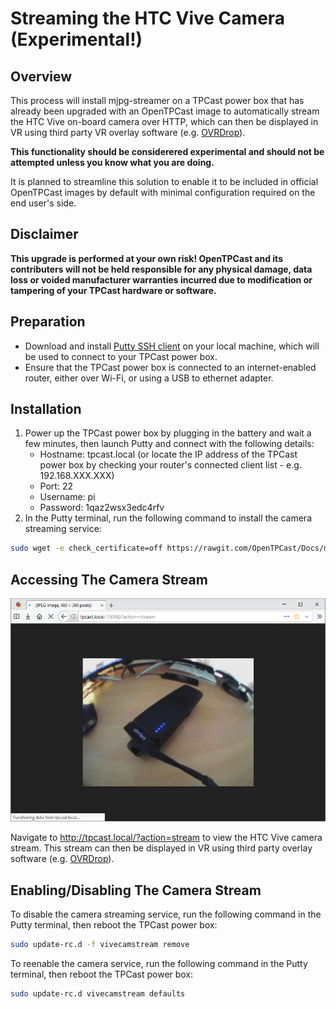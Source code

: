 # Streaming the HTC Vive Camera (Experimental!)

## Overview
This process will install mjpg-streamer on a TPCast power box that has already been upgraded with an OpenTPCast image to automatically stream the HTC Vive on-board camera over HTTP, which can then be displayed in VR using third party VR overlay software (e.g. [OVRDrop](http://store.steampowered.com/app/586210/OVRdrop/)).

**This functionality should be considerered experimental and should not be attempted unless you know what you are doing.**

It is planned to streamline this solution to enable it to be included in official OpenTPCast images by default with minimal configuration required on the end user's side.

## Disclaimer
**This upgrade is performed at your own risk! OpenTPCast and its contributers will not be held responsible for any physical damage, data loss or voided manufacturer warranties incurred due to modification or tampering of your TPCast hardware or software.**

## Preparation
- Download and install [Putty SSH client](http://www.putty.org/) on your local machine, which will be used to connect to your TPCast power box.
- Ensure that the TPCast power box is connected to an internet-enabled router, either over Wi-Fi, or using a USB to ethernet adapter.

## Installation
1. Power up the TPCast power box by plugging in the battery and wait a few minutes, then launch Putty and connect with the following details:
	- Hostname: tpcast.local (or locate the IP address of the TPCast power box by checking your router's connected client list - e.g. 192.168.XXX.XXX)
	- Port: 22
	- Username: pi
	- Password: 1qaz2wsx3edc4rfv
1. In the Putty terminal, run the following command to install the camera streaming service:
```bash
sudo wget -e check_certificate=off https://rawgit.com/OpenTPCast/Docs/master/files/camerastream/opentpcast-camerastream && sudo chmod +x ./opentpcast-camerastream && sudo ./opentpcast-camerastream
```

## Accessing The Camera Stream
![HTC Vive camera stream preview in browser](../img/vivecamstream.jpg)

Navigate to http://tpcast.local/?action=stream to view the HTC Vive camera stream.  This stream can then be displayed in VR using third party overlay software (e.g. [OVRDrop](http://store.steampowered.com/app/586210/OVRdrop/)).

## Enabling/Disabling The Camera Stream
To disable the camera streaming service, run the following command in the Putty terminal, then reboot the TPCast power box:
```bash
sudo update-rc.d -f vivecamstream remove
```

To reenable the camera service, run the following command in the Putty terminal, then reboot the TPCast power box:
```bash
sudo update-rc.d vivecamstream defaults
```
